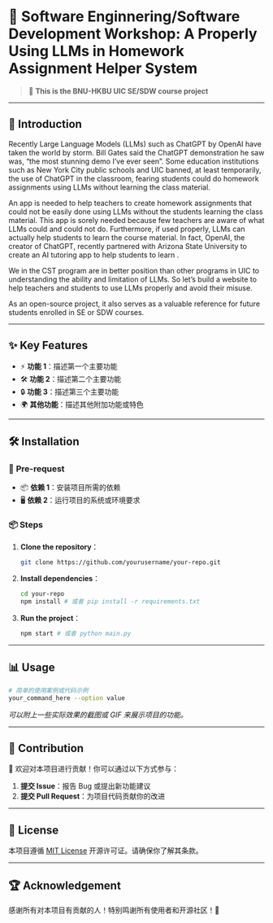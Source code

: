 # 🚀 **Software Enginnering/Software Development Workshop: A Properly Using LLMs in Homework Assignment Helper System** <!-- A Properly Using LLMs in Homework Assignment Helper System -->

> 🌟 **This is the BNU-HKBU UIC SE/SDW course project**

---

## 📖 **Introduction**
Recently Large Language Models (LLMs) such as ChatGPT by OpenAI have taken the world by storm.  Bill Gates said the ChatGPT demonstration he saw was, “the most stunning demo I’ve ever seen”.   Some education institutions such as New York City public schools  and UIC  banned, at least temporarily, the use of ChatGPT in the classroom, fearing students could do homework assignments using LLMs without learning the class material.

An app is needed to help teachers to create homework assignments that could not be easily done using LLMs without the students learning the class material.  This app is sorely needed because few teachers are aware of what LLMs could and could not do.  Furthermore, if used properly, LLMs can actually help students to learn the course material.  In fact, OpenAI, the creator of ChatGPT, recently partnered with Arizona State University to create an AI tutoring app to help students to learn .   

We in the CST program are in better position than other programs in UIC to understanding the ability and limitation of LLMs.  So let’s build a website to help teachers and students to use LLMs properly and avoid their misuse.

As an open-source project, it also serves as a valuable reference for future students enrolled in SE or SDW courses.

---

## ✨ **Key Features**
- ⚡ **功能 1**：描述第一个主要功能
- 🛠️ **功能 2**：描述第二个主要功能
- 🔒 **功能 3**：描述第三个主要功能
- 🌍 **其他功能**：描述其他附加功能或特色

---

## 🛠️ **Installation**
### 🔧 **Pre-request**
- 📦 **依赖 1**：安装项目所需的依赖
- 🖥️ **依赖 2**：运行项目的系统或环境要求

### 📦 **Steps**
1. **Clone the repository**：
   ```bash
   git clone https://github.com/yourusername/your-repo.git
   ```
2. **Install dependencies**：
   ```bash
   cd your-repo
   npm install # 或者 pip install -r requirements.txt
   ```

3. **Run the project**：
   ```bash
   npm start # 或者 python main.py
   ```

---

## 📊 **Usage**
```bash
# 简单的使用案例或代码示例
your_command_here --option value
```
_可以附上一些实际效果的截图或 GIF 来展示项目的功能。_

---

## 🤝 **Contribution**
🙌 欢迎对本项目进行贡献！你可以通过以下方式参与：
1. **提交 Issue**：报告 Bug 或提出新功能建议
2. **提交 Pull Request**：为项目代码贡献你的改进

---

## 📝 **License**
本项目遵循 [MIT License](LICENSE) 开源许可证。请确保你了解其条款。

---

## 🏆 **Acknowledgement**
感谢所有对本项目有贡献的人！特别鸣谢所有使用者和开源社区！💖
